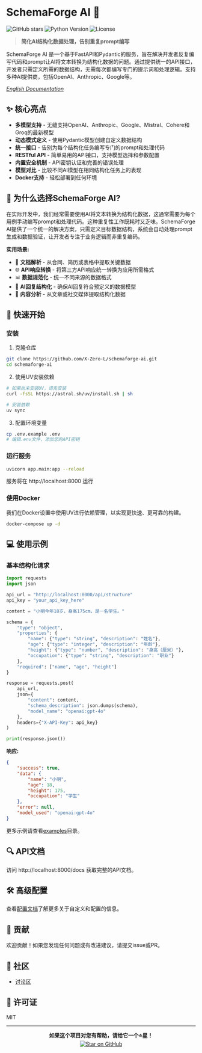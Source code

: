 # SchemaForge AI 🚀

![GitHub stars](https://img.shields.io/github/stars/X-Zero-L/schemaforge-ai?style=social)
![Python Version](https://img.shields.io/badge/python-3.10%2B-blue)
![License](https://img.shields.io/badge/license-MIT-green)

> **简化AI结构化数据处理，告别重复prompt编写**

SchemaForge AI 是一个基于FastAPI和Pydantic的服务，旨在解决开发者反复编写代码和prompt让AI将文本转换为结构化数据的问题。通过提供统一的API接口，开发者只需定义所需的数据结构，无需每次都编写专门的提示词和处理逻辑。支持多种AI提供商，包括OpenAI、Anthropic、Google等。

*[English Documentation](README.md)*

## ✨ 核心亮点

- **多模型支持** - 无缝支持OpenAI、Anthropic、Google、Mistral、Cohere和Groq的最新模型
- **动态模式定义** - 使用Pydantic模型创建自定义数据结构
- **统一接口** - 告别为每个结构化任务编写专门的prompt和处理代码
- **RESTful API** - 简单易用的API接口，支持模型选择和参数配置
- **内置安全机制** - API密钥认证和完善的错误处理
- **模型对比** - 比较不同AI模型在相同结构化任务上的表现
- **Docker支持** - 轻松部署到任何环境

## 🌟 为什么选择SchemaForge AI?

在实际开发中，我们经常需要使用AI将文本转换为结构化数据，这通常需要为每个用例手动编写prompt和处理代码。这种重复性工作既耗时又乏味。SchemaForge AI提供了一个统一的解决方案，只需定义目标数据结构，系统会自动处理prompt生成和数据验证，让开发者专注于业务逻辑而非重复编码。

**实用场景:**
- 📄 **文档解析** - 从合同、简历或表格中提取关键数据
- 🌐 **API响应转换** - 将第三方API响应统一转换为应用所需格式
- 📊 **数据规范化** - 统一不同来源的数据格式
- 💬 **AI回复结构化** - 确保AI回复符合预定义的数据模型
- 📝 **内容分析** - 从文章或社交媒体提取结构化数据

## 🚀 快速开始

### 安装

1. 克隆仓库
```bash
git clone https://github.com/X-Zero-L/schemaforge-ai.git
cd schemaforge-ai
```

2. 使用UV安装依赖
```bash
# 如果尚未安装UV，请先安装
curl -fsSL https://astral.sh/uv/install.sh | sh

# 安装依赖
uv sync
```

3. 配置环境变量
```bash
cp .env.example .env
# 编辑.env文件，添加您的API密钥
```

### 运行服务

```bash
uvicorn app.main:app --reload
```

服务将在 http://localhost:8000 运行

### 使用Docker

我们在Docker设置中使用UV进行依赖管理，以实现更快速、更可靠的构建。

```bash
docker-compose up -d
```

## 💻 使用示例

### 基本结构化请求

```python
import requests
import json

api_url = "http://localhost:8000/api/structure"
api_key = "your_api_key_here"

content = "小明今年18岁，身高175cm，是一名学生。"

schema = {
    "type": "object",
    "properties": {
        "name": {"type": "string", "description": "姓名"},
        "age": {"type": "integer", "description": "年龄"},
        "height": {"type": "number", "description": "身高（厘米）"},
        "occupation": {"type": "string", "description": "职业"}
    },
    "required": ["name", "age", "height"]
}

response = requests.post(
    api_url,
    json={
        "content": content,
        "schema_description": json.dumps(schema),
        "model_name": "openai:gpt-4o"
    },
    headers={"X-API-Key": api_key}
)

print(response.json())
```

**响应:**
```json
{
    "success": true,
    "data": {
        "name": "小明",
        "age": 18,
        "height": 175,
        "occupation": "学生"
    },
    "error": null,
    "model_used": "openai:gpt-4o"
}
```

更多示例请查看[examples](examples/)目录。

## 🔍 API文档

访问 http://localhost:8000/docs 获取完整的API文档。

## 🛠️ 高级配置

查看[配置文档](docs/configuration.md)了解更多关于自定义和配置的信息。

## 🤝 贡献

欢迎贡献！如果您发现任何问题或有改进建议，请提交issue或PR。

## 📣 社区

- [讨论区](https://github.com/X-Zero-L/schemaforge-ai/discussions)

## 📄 许可证

MIT

---

<p align="center">
  <b>如果这个项目对您有帮助，请给它一个⭐️星！</b><br>
  <a href="https://github.com/X-Zero-L/schemaforge-ai">
    <img src="https://img.shields.io/github/stars/X-Zero-L/schemaforge-ai?style=social" alt="Star on GitHub">
  </a> 
</p> 